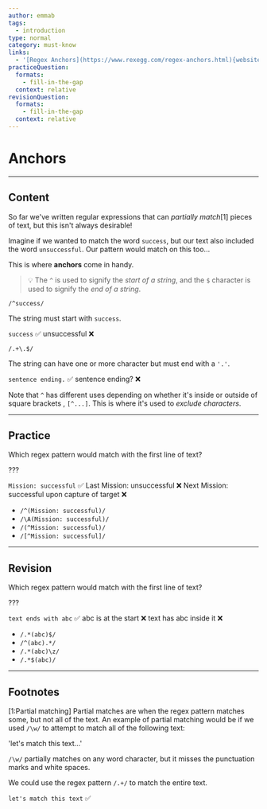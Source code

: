 ```yaml
---
author: emmab
tags:
  - introduction
type: normal
category: must-know
links:
  - '[Regex Anchors](https://www.rexegg.com/regex-anchors.html){website}'
practiceQuestion:
  formats:
    - fill-in-the-gap
  context: relative
revisionQuestion:
  formats:
    - fill-in-the-gap
  context: relative
---
```


# Anchors


---

## Content

So far we've written regular expressions that can *partially match*[1] pieces of text, but this isn't always desirable!

Imagine if we wanted to match the word `success`, but our text also included the word `unsuccessful`. Our pattern would match on this too...

This is where **anchors** come in handy.

> 💡 The `^` is used to signify the *start of a string*, and the `$` character is used to signify the *end of a string*.

```plain-text
/^success/
```

The string must start with `success`.

`success` ✅
unsuccessful ❌

```plain-text
/.+\.$/
```

The string can have one or more character but must end with a `'.'`.

`sentence ending.` ✅
sentence ending? ❌

Note that `^` has different uses depending on whether it's inside or outside of square brackets , `[^...]`. This is where it's used to *exclude characters*.


---

## Practice

Which regex pattern would match with the first line of text? 

???

`Mission: successful`	✅
Last Mission: unsuccessful ❌
Next Mission: successful upon capture of target ❌

- `/^(Mission: successful)/`
- `/\A(Mission: successful)/`
- `/(^Mission: successful)/`
- `/[^Mission: successful]/`


---

## Revision

Which regex pattern would match with the first line of text? 

???

`text ends with abc`	✅
abc is at the start ❌
text has abc inside it ❌

- `/.*(abc)$/`
- `/^(abc).*/`
- `/.*(abc)\z/`
- `/.*$(abc)/`


---

## Footnotes

[1:Partial matching]
Partial matches are when the regex pattern matches some, but not all of the text. An example of partial matching would be if we used `/\w/` to attempt to match all of the following text:

'let's match this text...'

`/\w/` partially matches on any word character, but it misses the punctuation marks and white spaces.

We could use the regex pattern `/.+/` to match the entire text.

`let's match this text` ✅
 
